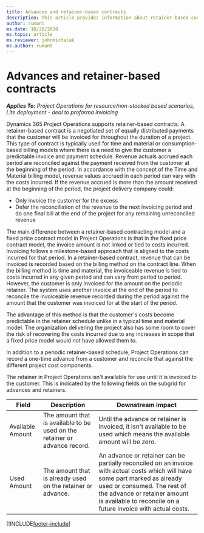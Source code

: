 ```yaml
---
title: Advances and retainer-based contracts
description: This article provides information about retainer-based contracting models and advances in Project Operations.
author: rumant
ms.date: 10/20/2020
ms.topic: article
ms.reviewer: johnmichalak
ms.author: rumant
---
```


# Advances and retainer-based contracts


_**Applies To:** Project Operations for resource/non-stocked based scenarios, Lite deployment - deal to proforma invoicing_

Dynamics 365 Project Operations supports retainer-based contracts. A retainer-based contract is a negotiated set of equally distributed payments that the customer will be invoiced for throughout the duration of a project. This type of contract is typically used for time and material or consumption-based billing models where there is a need to give the customer a predictable invoice and payment schedule. Revenue actuals accrued each period are reconciled against the payment received from the customer at the beginning of the period. In accordance with the concept of the Time and Material billing model, revenue values accrued in each period can vary with the costs incurred. If the revenue accrued is more than the amount received at the beginning of the period, the project delivery company could:

- Only invoice the customer for the excess 
- Defer the reconciliation of the revenue to the next invoicing period and do one final bill at the end of the project for any remaining unreconciled revenue

The main difference between a retainer-based contracting model and a fixed price contract model in Project Operations is that in the fixed price contract model, the invoice amount is not linked or tied to costs incurred. Invoicing follows a milestone-based approach that is aligned to the costs incurred for that period. In a retainer-based contract, revenue that can be invoiced is recorded based on the billing method on the contract line. When the billing method is time and material, the invoiceable revenue is tied to costs incurred in any given period and can vary from period to period. However, the customer is only invoiced for the amount on the periodic retainer. The system uses another invoice at the end of the period to reconcile the invoiceable revenue recorded during the period against the amount that the customer was invoiced for at the start of the period.

The advantage of this method is that the customer's costs become predictable in the retainer schedule unlike in a typical time and material model. The organization delivering the project also has some room to cover the risk of recovering the costs incurred due to any increases in scope that a fixed price model would not have allowed them to.

In addition to a periodic retainer-based schedule, Project Operations can record a one-time advance from a customer and reconcile that against the different project cost components.

The retainer in Project Operations isn't available for use until it is invoiced to the customer. This is indicated by the following fields on the subgrid for advances and retainers.

| Field | Description | Downstream impact |
| --- | --- | --- |
| Available Amount | The amount that is available to be used on the retainer or advance record. | Until the advance or retainer is invoiced, it isn't available to be used which means the available amount will be zero. |
| Used Amount | The amount that is already used on the retainer or advance. | An advance or retainer can be partially reconciled on an invoice with actual costs which will have some part marked as already used or consumed. The rest of the advance or retainer amount is available to reconcile on a future invoice with actual costs. |


[!INCLUDE[footer-include](../../includes/footer-banner.md)]